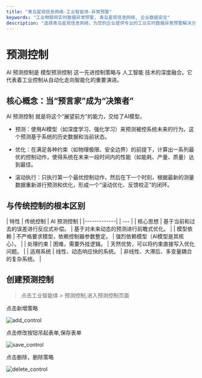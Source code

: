 ```yaml
---
title: "青岛星观信息网络-工业智能体-异常预警"
keywords: "工业物联网实时数据异常预警, 青岛星观信息网络, 企业数据安全"
description: "选择青岛星观信息网络，为您的企业提供专业的工业实时数据异常预警解决方案，全面保障工业生产安全与业务连续性。"
---
```

# 预测控制

AI 预测控制是 模型预测控制 这一先进控制策略与 人工智能 技术的深度融合。它代表着工业控制从自动化走向智能化的重要演进。

## 核心概念：当“预言家”成为“决策者”

AI 预测控制 就是将这个“展望前方”的能力，交给了AI模型。

- 预测：使用AI模型（如深度学习、强化学习）来预测被控系统未来的行为。这个预测基于系统的历史数据和当前状态。

- 优化：在满足各种约束（如物理极限、安全边界）的前提下，计算出一系列最优的控制动作，使得系统在未来一段时间内的性能（如能耗、产量、质量）达到最佳。

- 滚动执行：只执行第一个最优控制动作，然后在下一个时刻，根据最新的测量数据重新进行预测和优化，形成一个“滚动优化、反馈校正”的闭环。


## 与传统控制的根本区别

| 特性         | 传统控制 | AI 预测控制 |
|-------------|  | --- |
| 核心思想       | 基于当前和过去的误差进行反应式补偿。	| 基于对未来动态的预测进行前瞻式优化。 |
| 模型依赖       |	不严格要求模型，依赖控制器参数整定。 |		强烈依赖模型（AI模型是其核心）。 |
| 处理约束      |	困难，需要外挂逻辑。 |	天然优势，可以将约束直接写入优化问题。 |
| 适用系统 |		线性、动态响应快的系统。 |	非线性、大滞后、多变量耦合的复杂系统。 |

## 创建预测控制

> 点击工业智能体 > 预测控制,进入预测控制页面

点击新增策略

![add_control](/docs-assets/img/ai/control/add_control.png)

点击修改按钮吊起表单,保存表单

![save_control](/docs-assets/img/ai/control/save_control.png)

点击删除，删除策略

![delete_control](/docs-assets/img/ai/control/delete_control.png)